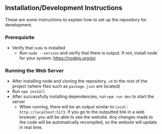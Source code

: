 ## Installation/Development Instructions
These are some instructions to explain how to set up the repository for development.

### Prerequisite
- Verify that `node` is installed
  - Run `node --version` and verify that there is output. If not, install node for your system: https://nodejs.org/en

### Running the Web Server
- After installing node and cloning the repository, `cd` to the root of the project (where files such as `package.json` are located)
- Run `npm install`
- After successfully installing dependencies, run `npm run dev` to start the server
  - When running, there will be an output similar to `Local: http://localhost:5173`. If you go to the outputted link in a web browser, you will be able to see the website. Any changes made to the code will be automatically recompiled, so the website will update in real time.
